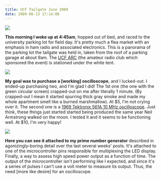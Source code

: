 ```yaml
---
title: UCF Tailgate June 2009
date: 2009-06-13 17:14:08
---
```




<div class="text-center img-border">

![](https://swharden.com/static/2009/06/13/ucf_tailgate_2009.jpg)

</div>

__This morning I woke up at 4:45am__, hopped out of bed, and raced to the university parking lot for field day. It's pretty much a flea market with an emphasis in ham radio and associated electronics. This is a panorama of the parking lot the tailgate was held in, taken from the roof of a parking garage at about 9am. The [UCF ARC](https://swharden.com/static/2009/06/13/www.k4ucf.ucf.edu/) (the amateur radio club which sponsored the event) is stationed under the white tent.

<div class="text-center img-border">

![](https://swharden.com/static/2009/06/13/scopes.jpg)

</div>

__My goal was to purchase a \[working\] oscilloscope__, and I lucked-out. I ended-up purchasing two, and I'm glad I did! The 1st one (the one with the green circular screen) crapped-out on me after literally 1 minute. (By crapped-out I mean it started spurring thick gray smoke and made my whole apartment smell like a burned marshmallow). At $5, I'm not crying over it. The second one is a [1969 Tektronix 561A 10 MHz oscilloscope](http://www.barrytech.com/tektronix/vintage/tek561a.html). Just think, these things just started started being produced the same year Neil Armstrong walked on the moon. I tested it and it seems to be functioning well. At $10, I'm very happy!

<div class="text-center img-border">

![](https://swharden.com/static/2009/06/13/scope_box.png)

</div>

__Here you can see it attached to my prime number generator__ described in agonizingly-boring detail over the last several weeks' posts. It's attached to one of the microcontroller pins responsible for multiplexing the LED display. Finally, a way to assess high speed power output as a function of time. The output of the microcontroller isn't performing like I expected, and since it's a series of pulses I can't use a volt meter to measure its output. Thus, the need \[more like desire\] for an oscilloscope.

